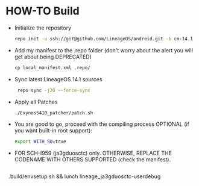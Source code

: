 # HOW-TO Build
* Initialize the repository
   
   ```sh
   repo init -u ssh://git@github.com/LineageOS/android.git -b cm-14.1
* Add my manifest to the .repo folder (don't worry about the alert you will get about being DEPRECATED)
   
   
   ```sh
   cp local_manifest.xml .repo/
* Sync latest LineageOS 14.1 sources
  
  
  ```sh
   repo sync -j20 --force-sync
* Apply all Patches
   
   
   ```sh
   ./Exynos5410_patcher/patch.sh
* You are good to go, proceed with the compiling process
OPTIONAL (if you want built-in root support):
   
   
   ```sh
   export WITH_SU=true
* FOR SCH-I959 (ja3gduosctc) only. OTHERWISE, REPLACE THE CODENAME WITH OTHERS SUPPORTED (check the manifest).
   
   ```sh
   .build/envsetup.sh && lunch lineage_ja3gduosctc-userdebug

